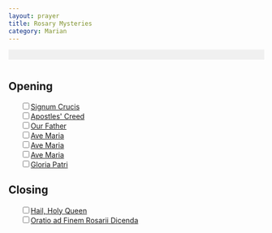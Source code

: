 ```yaml
---
layout: prayer
title: Rosary Mysteries
category: Marian
---
```

<div id="debugInfo" style="background-color: #f0f0f0; padding: 10px; margin-bottom: 20px; font-family: monospace;"></div>

<h1 id="mysteryTitle"></h1>

<p id="todayInfo"></p>

## Opening

<ul style="list-style:none">
  <li><input type="checkbox"/><a href="/prayers/signum-crucis/">Signum Crucis</a></li>
  <li><input type="checkbox"/><a href="/prayers/apostles-creed/">Apostles' Creed</a></li>
  <li><input type="checkbox"/><a href="/prayers/pater-noster/">Our Father</a></li>
  <li><input type="checkbox"/><a href="/prayers/ave-maria/">Ave Maria</a></li>
  <li><input type="checkbox"/><a href="/prayers/ave-maria/">Ave Maria</a></li>
  <li><input type="checkbox"/><a href="/prayers/ave-maria/">Ave Maria</a></li>
  <li><input type="checkbox"/><a href="/prayers/gloria-patri/">Gloria Patri</a></li>
</ul>

<div id="mysteryContent"></div>

## Closing

<ul style="list-style:none">
  <li><input type="checkbox"/><a href="/prayers/salve-regina/">Hail, Holy Queen</a></li>
  <li><input type="checkbox"/><a href="/prayers/rosary-end/">Oratio ad Finem Rosarii Dicenda</a></li>
</ul>

<p id="tomorrowInfo" class="muted small"></p>

<script src="../timediff.js"></script>
<script>
document.addEventListener('DOMContentLoaded', () => {
  const mysteries = [
    {day: 'Sunday', set: 'Glorious', mysteries: [
      'The Resurrection',
      'The Ascension',
      'The Descent of the Holy Spirit',
      'The Assumption of Mary',
      'The Coronation of the Virgin'
    ]},
    {day: 'Monday', set: 'Joyful', mysteries: [
      'The Annunciation',
      'The Visitation',
      'The Nativity',
      'The Presentation in the Temple',
      'The Finding in the Temple'
    ]},
    {day: 'Tuesday', set: 'Sorrowful', mysteries: [
      'The Agony in the Garden',
      'The Scourging at the Pillar',
      'The Crowning with Thorns',
      'The Carrying of the Cross',
      'The Crucifixion and Death'
    ]},
    {day: 'Wednesday', set: 'Glorious', mysteries: [
      'The Resurrection',
      'The Ascension',
      'The Descent of the Holy Spirit',
      'The Assumption of Mary',
      'The Coronation of the Virgin'
    ]},
    {day: 'Thursday', set: 'Luminous', mysteries: [
      'The Baptism of Christ in the Jordan',
      'The Wedding Feast at Cana',
      'Jesus' Proclamation of the Coming of the Kingdom of God',
      'The Transfiguration',
      'The Institution of the Eucharist'
    ]},
    {day: 'Friday', set: 'Sorrowful', mysteries: [
      'The Agony in the Garden',
      'The Scourging at the Pillar',
      'The Crowning with Thorns',
      'The Carrying of the Cross',
      'The Crucifixion and Death'
    ]},
    {day: 'Saturday', set: 'Joyful', mysteries: [
      'The Annunciation',
      'The Visitation',
      'The Nativity',
      'The Presentation in the Temple',
      'The Finding in the Temple'
    ]}
  ];

  function updateRosaryInfo() {
    const currentTime = new Date();
    const dayOfWeek = currentTime.getDay();
    const todayMystery = mysteries[dayOfWeek];
    const tomorrowMystery = mysteries[(dayOfWeek + 1) % 7];

    document.getElementById('debugInfo').innerHTML = `
      <strong>Debug Info:</strong><br>
      Local time (PST/PDT): ${currentTime.toLocaleString('en-US', { timeZone: 'America/Los_Angeles' })}<br>
      Day of week: ${dayOfWeek}<br>
      Today's Mystery: ${todayMystery.set}<br>
      Tomorrow's Mystery: ${tomorrowMystery.set}
    `;

    document.getElementById('mysteryTitle').textContent = `${todayMystery.set} Mysteries`;
    document.getElementById('todayInfo').textContent = `...since today is ${todayMystery.day} in San Francisco.`;

    let mysteryContent = '<ol>';
    todayMystery.mysteries.forEach((mystery, index) => {
      mysteryContent += `
        <li>
          <strong>${mystery}</strong>
          <ul style="list-style-type: none;">
            ${Array(10).fill().map((_, i) => `
              <li>
                <input type="checkbox" id="hailmary-${index + 1}-${i + 1}"/>
                <label for="hailmary-${index + 1}-${i + 1}">
                  <a href="/prayers/ave-maria/">Ave Maria</a>
                </label>
              </li>
            `).join('')}
          </ul>
        </li>
      `;
    });
    mysteryContent += '</ol>';
    document.getElementById('mysteryContent').innerHTML = mysteryContent;

    document.getElementById('tomorrowInfo').textContent = `Tomorrow we will pray the ${tomorrowMystery.set} Mysteries: ${tomorrowMystery.mysteries.join(', ')}`;
  }

  // Call updateRosaryInfo after timediff.js has run its calculations
  const existingDOMContentLoadedHandler = document.onDOMContentLoaded;
  document.onDOMContentLoaded = function() {
    if (existingDOMContentLoadedHandler) existingDOMContentLoadedHandler();
    updateRosaryInfo();
  };
});
</script>

